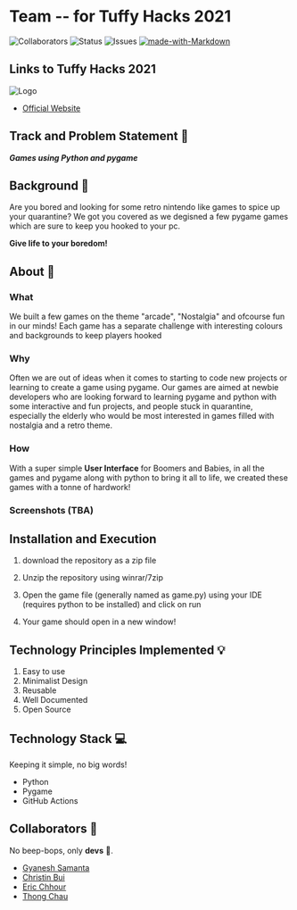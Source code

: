 # Team -- for Tuffy Hacks 2021


![Collaborators](https://img.shields.io/badge/collaborators-4-red)
![Status](https://img.shields.io/badge/status-working-orange)
![Issues](https://img.shields.io/badge/issues-0-blue)
[![made-with-Markdown](https://img.shields.io/badge/Made%20with-Markdown-1f425f.svg)](http://commonmark.org) 

## Links to Tuffy Hacks 2021

![Logo]()
- [Official Website](https://tuffyhacks.com)


## Track and Problem Statement 🚧

***Games using Python and pygame***

## Background 📖

Are you bored and looking for some retro nintendo like games to spice up your quarantine? We got you covered as we degisned a few pygame games which are sure to keep you hooked to your pc.

**Give life to your boredom!**

## About 🔧
### What
We built a few games on the theme "arcade", "Nostalgia" and ofcourse fun in our minds! Each game has a separate challenge with interesting colours and backgrounds to keep players hooked

### Why
Often we are out of ideas when it comes to starting to code new projects or learning to create a game using pygame. Our games are aimed at newbie developers who are looking forward to learning pygame and python with some interactive and fun projects, and people stuck in quarantine, especially the elderly who would be most interested in games filled with nostalgia and a retro theme. 

### How
With a super simple **User Interface** for Boomers and Babies, in all the games and pygame along with python to bring it all to life, we created these games with a tonne of hardwork!
  
### Screenshots (TBA)

## Installation and Execution

1. download the repository as a zip file

2. Unzip the repository using winrar/7zip
  
3. Open the game file (generally named as game.py) using your IDE (requires python to be installed) and click on run

4. Your game should open in a new window!

## Technology Principles Implemented 💡

1. Easy to use
2. Minimalist Design
3. Reusable
4. Well Documented
5. Open Source

## Technology Stack 💻

Keeping it simple, no big words!
- Python
- Pygame
- GitHub Actions

## Collaborators 🤖

No beep-bops, only **devs** 💖.
- [Gyanesh Samanta](https://www.github.com/Gyanesh-Samanta-123)
- [Christin Bui]()
- [Eric Chhour]()
- [Thong Chau]()

